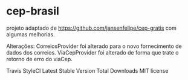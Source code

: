 # cep-brasil
projeto adaptado de https://github.com/jansenfelipe/cep-gratis com algumas melhorias.

Alterações: CorreiosProvider foi alterado para o novo fornecimento de dados dos correios.
ViaCepProvider foi alterado de forma que trate o retorno de erro do viaCep.

Travis StyleCI Latest Stable Version Total Downloads MIT license
